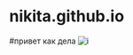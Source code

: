 # nikita.github.io
#привет как дела
![i](https://user-images.githubusercontent.com/118666275/202906869-512d0b40-00d5-4e8f-9a44-b24428c38b92.jpg)

